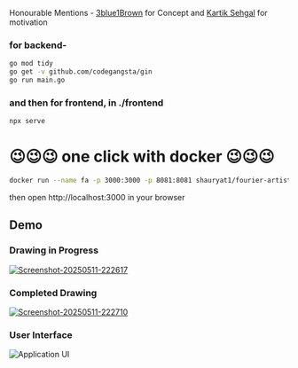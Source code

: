 Honourable Mentions - <a href="https://www.youtube.com/watch?v=r6sGWTCMz2k&t">3blue1Brown</a> for Concept and <a href="https://github.com/thinkyminer">Kartik Sehgal</a> for motivation
### for backend-
```bash
go mod tidy
go get -v github.com/codegangsta/gin
go run main.go
```
### and then for frontend, in ./frontend
```bash
npx serve
```

# 😉😉😉 one click with docker 😉😉😉
```bash
docker run --name fa -p 3000:3000 -p 8081:8081 shauryat1/fourier-artist:latest
```
then open http://localhost:3000 in your browser

## Demo

### Drawing in Progress
<a href="https://ibb.co/0j2VZyg0"><img src="https://i.ibb.co/SXy70whk/Screenshot-20250511-222617.png" alt="Screenshot-20250511-222617" border="0" /></a>

### Completed Drawing
<a href="https://ibb.co/7t6gxtrV"><img src="https://i.ibb.co/d4zbs4k6/Screenshot-20250511-222710.png" alt="Screenshot-20250511-222710" border="0" /></a>

### User Interface
![Application UI](https://i.ibb.co/SXjcpcDY/Screenshot-20250511-223043.png)


